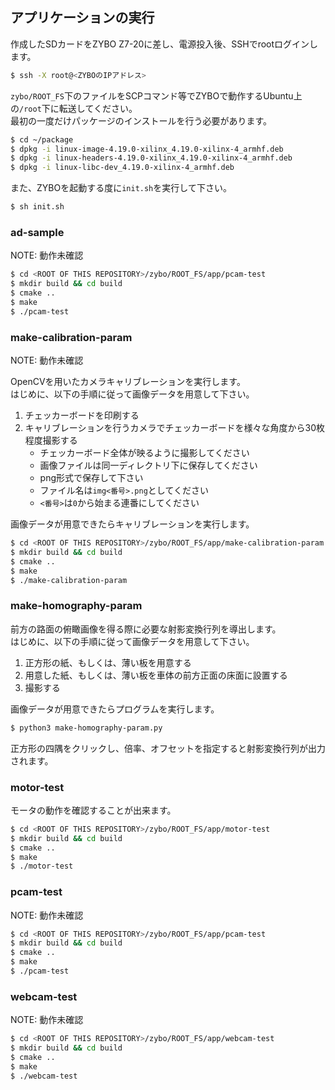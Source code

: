 ## アプリケーションの実行
作成したSDカードをZYBO Z7-20に差し、電源投入後、SSHでrootログインします。

``` sh
$ ssh -X root@<ZYBOのIPアドレス>
```

`zybo/ROOT_FS`下のファイルをSCPコマンド等でZYBOで動作するUbuntu上の`/root`下に転送してください。\
最初の一度だけパッケージのインストールを行う必要があります。

``` sh
$ cd ~/package
$ dpkg -i linux-image-4.19.0-xilinx_4.19.0-xilinx-4_armhf.deb
$ dpkg -i linux-headers-4.19.0-xilinx_4.19.0-xilinx-4_armhf.deb
$ dpkg -i linux-libc-dev_4.19.0-xilinx-4_armhf.deb
```

また、ZYBOを起動する度に`init.sh`を実行して下さい。

``` sh
$ sh init.sh
```

### ad-sample
NOTE: 動作未確認

``` sh
$ cd <ROOT OF THIS REPOSITORY>/zybo/ROOT_FS/app/pcam-test
$ mkdir build && cd build
$ cmake ..
$ make
$ ./pcam-test
```

### make-calibration-param
NOTE: 動作未確認

OpenCVを用いたカメラキャリブレーションを実行します。\
はじめに、以下の手順に従って画像データを用意して下さい。

1. チェッカーボードを印刷する
2. キャリブレーションを行うカメラでチェッカーボードを様々な角度から30枚程度撮影する
    - チェッカーボード全体が映るように撮影してください
    - 画像ファイルは同一ディレクトリ下に保存してください
    - png形式で保存して下さい
    - ファイル名は`img<番号>.png`としてください
    - `<番号>`は`0`から始まる連番にしてください

画像データが用意できたらキャリブレーションを実行します。

``` sh
$ cd <ROOT OF THIS REPOSITORY>/zybo/ROOT_FS/app/make-calibration-param
$ mkdir build && cd build
$ cmake ..
$ make
$ ./make-calibration-param
```

### make-homography-param
前方の路面の俯瞰画像を得る際に必要な射影変換行列を導出します。\
はじめに、以下の手順に従って画像データを用意して下さい。

1. 正方形の紙、もしくは、薄い板を用意する
2. 用意した紙、もしくは、薄い板を車体の前方正面の床面に設置する
3. 撮影する

画像データが用意できたらプログラムを実行します。

``` sh
$ python3 make-homography-param.py
```

正方形の四隅をクリックし、倍率、オフセットを指定すると射影変換行列が出力されます。

### motor-test
モータの動作を確認することが出来ます。

``` sh
$ cd <ROOT OF THIS REPOSITORY>/zybo/ROOT_FS/app/motor-test
$ mkdir build && cd build
$ cmake ..
$ make
$ ./motor-test
```

### pcam-test
NOTE: 動作未確認

``` sh
$ cd <ROOT OF THIS REPOSITORY>/zybo/ROOT_FS/app/pcam-test
$ mkdir build && cd build
$ cmake ..
$ make
$ ./pcam-test
```

### webcam-test
NOTE: 動作未確認

``` sh
$ cd <ROOT OF THIS REPOSITORY>/zybo/ROOT_FS/app/webcam-test
$ mkdir build && cd build
$ cmake ..
$ make
$ ./webcam-test
```
